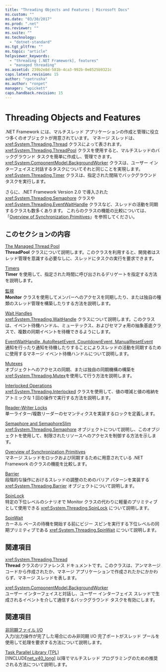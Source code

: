 ```yaml
---
title: "Threading Objects and Features | Microsoft Docs"
ms.custom: ""
ms.date: "03/30/2017"
ms.prod: ".net"
ms.reviewer: ""
ms.suite: ""
ms.technology: 
  - "dotnet-standard"
ms.tgt_pltfrm: ""
ms.topic: "article"
helpviewer_keywords: 
  - "threading [.NET Framework], features"
  - "managed threading"
ms.assetid: 239b2e8d-581b-4ca3-992b-0e8525b9321c
caps.latest.revision: 15
author: "rpetrusha"
ms.author: "ronpet"
manager: "wpickett"
caps.handback.revision: 15
---
```

# Threading Objects and Features
.NET Framework には、マルチスレッド アプリケーションの作成と管理に役立つ多くのオブジェクトが用意されています。  マネージ スレッドは、<xref:System.Threading.Thread> クラスによって表されます。  <xref:System.Threading.ThreadPool> クラスを使用すると、マルチスレッドのバックグラウンド タスクを簡単に作成し、管理できます。  <xref:System.ComponentModel.BackgroundWorker> クラスは、ユーザー インターフェイスと対話するタスクについてそれと同じことを実現します。  <xref:System.Threading.Timer> クラスは、指定された間隔でバックグラウンド タスクを実行します。  
  
 さらに、.NET Framework Version 2.0 で導入された <xref:System.Threading.Semaphore> クラスや <xref:System.Threading.EventWaitHandle> クラスなど、スレッドの活動を同期するクラスも数多くあります。  これらのクラスの機能の比較については、「[Overview of Synchronization Primitives](../../../docs/standard/threading/overview-of-synchronization-primitives.md)」を参照してください。  
  
## このセクションの内容  
 [The Managed Thread Pool](../../../docs/standard/threading/the-managed-thread-pool.md)  
 **ThreadPool** クラスについて説明します。このクラスを利用すると、開発者はスレッド管理を意識する必要なしに、スレッドにタスクの実行を要求できます。  
  
 [Timers](../../../docs/standard/threading/timers.md)  
 **Timer** を使用して、指定された時間に呼び出されるデリゲートを指定する方法を説明します。  
  
 [監視](../Topic/Monitors.md)  
 **Monitor** クラスを使用してメンバーへのアクセスを同期したり、または独自の種類のスレッド管理を構築したりする方法を説明します。  
  
 [Wait Handles](../Topic/Wait%20Handles.md)  
 <xref:System.Threading.WaitHandle> クラスについて説明します。このクラスは、イベント待機ハンドル、ミューテックス、およびセマフォ用の抽象基底クラスで、複数の同期イベントを待機できるようにします。  
  
 [EventWaitHandle, AutoResetEvent, CountdownEvent, ManualResetEvent](../../../docs/standard/threading/eventwaithandle-autoresetevent-countdownevent-manualresetevent.md)  
 通知を行ったり通知を待機したりすることによりスレッドの活動を同期するために使用するマネージ イベント待機ハンドルについて説明します。  
  
 [Mutexes](../../../docs/standard/threading/mutexes.md)  
 オブジェクトへのアクセスの同期、または独自の同期機構の構築を <xref:System.Threading.Mutex>を使用して行う方法を説明します。  
  
 [Interlocked Operations](../../../docs/standard/threading/interlocked-operations.md)  
 <xref:System.Threading.Interlocked> クラスを使用して、値の増減と値の格納をアトミックな 1 回の操作で実行する方法を説明します。  
  
 [Reader\-Writer Locks](../../../docs/standard/threading/reader-writer-locks.md)  
 単一ライター\/複数リーダーのセマンティクスを実装するロックを定義します。  
  
 [Semaphore and SemaphoreSlim](../../../docs/standard/threading/semaphore-and-semaphoreslim.md)  
 <xref:System.Threading.Semaphore> オブジェクトについて説明し、このオブジェクトを使用して、制限されたリソースへのアクセスを制御する方法を示します。  
  
 [Overview of Synchronization Primitives](../../../docs/standard/threading/overview-of-synchronization-primitives.md)  
 マネージ スレッドをロックおよび同期するために用意されている .NET Framework のクラスの機能を比較します。  
  
 [Barrier](../../../docs/standard/threading/barrier.md)  
 段階的な操作におけるスレッドの調整のためのバリア パターンを実装する <xref:System.Threading.Barrier> オブジェクトについて説明します。  
  
 [SpinLock](../../../docs/standard/threading/spinlock.md)  
 特定の下位レベルのシナリオで Monitor クラスの代わりに軽量のプリミティブとして使用できる <xref:System.Threading.SpinLock> について説明します。  
  
 [SpinWait](../../../docs/standard/threading/spinwait.md)  
 カーネル ベースの待機を開始する前にビジー スピンを実行する下位レベルの同期プリミティブである <xref:System.Threading.SpinWait> について説明します。  
  
## 関連項目  
 <xref:System.Threading.Thread>  
 **Thread** クラスのリファレンス ドキュメントです。このクラスは、アンマネージ コードから作成されたか、マネージ アプリケーションで作成されたかにかかわらず、マネージ スレッドを表します。  
  
 <xref:System.ComponentModel.BackgroundWorker>  
 ユーザー インターフェイスと対話し、ユーザー インターフェイス スレッドで生成されるイベントを介して通信するバックグラウンド タスクを有効にします。  
  
## 関連項目  
 [非同期ファイル I\/O](../../../docs/standard/io/非同期ファイル-i-o.md)  
 入力\/出力操作が完了した場合にのみ非同期 I\/O 完了ポートがスレッド プールを使用して処理を要求する方法について説明します。  
  
 [Task Parallel Library \(TPL\)](../../../docs/standard/parallel-programming/task-parallel-library-tpl.md)  
 [!INCLUDE[net_v40_long](../../../includes/net-v40-long-md.md)] 以降でマルチスレッド プログラミングのための推奨される方法について説明します。